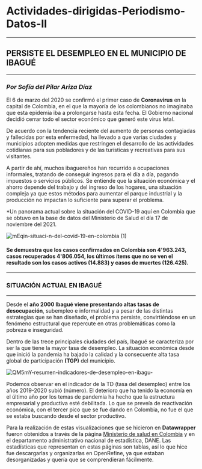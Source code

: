 # Actividades-dirigidas-Periodismo-Datos-II
---
## PERSISTE EL DESEMPLEO EN EL MUNICIPIO DE IBAGUÉ   
---
### *Por Sofía del Pilar Ariza Díaz*

El 6 de marzo del 2020 se confirmó el primer caso de **Coronavirus** en la capital de Colombia, en el que la mayoría de los colombianos no imaginaba que esta epidemia iba a prolongarse hasta esta fecha. El Gobierno nacional decidió cerrar todo el sector económico que generó este virus letal. 

De acuerdo con la tendencia reciente del aumento de personas contagiadas y fallecidas por esta enfermedad, ha llevado a que varias ciudades y municipios adopten medidas que restringen el desarrollo de las actividades cotidianas para sus pobladores y de las turísticas y recreativas para sus visitantes.

A partir de ahí, muchos ibaguereños han recurrido a ocupaciones informales, tratando de conseguir ingresos para el día a día, pagando impuestos o servicios públicos. Se entiende que la situación económica y el ahorro depende del trabajo y del ingreso de los hogares, una situación compleja ya que estos métodos para aumentar el parque industrial y la producción no impactan lo suficiente para superar el problema.

*Un panorama actual sobre la situación del COVID-19 aquí en Colombia que se obtuvo en la base de datos del Ministerio de Salud el día 17 de noviembre del 2021. 

![mEqin-situaci-n-del-covid-19-en-colombia (1)](https://user-images.githubusercontent.com/94479721/143951072-8937ccf4-848a-48c5-a0fd-7a37bb9c8b75.png)


#### Se demuestra que los casos confirmados en Colombia son 4'963.243, casos recuperados 4'806.054, los últimos ítems que no se ven el resultado son los casos activos (14.883) y casos de muertes (126.425). 
---
### SITUACIÓN ACTUAL EN IBAGUÉ
---
Desde el **año 2000 Ibagué viene presentando altas tasas de desocupación**, subempleo e informalidad y a pesar de las distintas estrategias que se han diseñado, el problema persiste, convirtiéndose en un fenómeno estructural que repercute en otras problemáticas como la pobreza e inseguridad.

Dentro de las trece principales ciudades del país, Ibagué se caracteriza por ser la que tiene la mayor tasa de desempleo. La situación económica desde que inició la pandemia ha bajado la calidad y la consecuente alta tasa global de participación **(TGP)** del municipio. 

![QM5mY-resumen-indicadores-de-desempleo-en-ibagu-](https://user-images.githubusercontent.com/94479721/143951287-7c0edde9-3a0b-4b38-a17f-7d829ad3e8ff.png)


Podemos observar en el indicador de la TD (tasa del desempleo) entre los años 2019-2020 subió (número). El deterioro que ha tenido la economía en el último año por los temas de pandemia ha hecho que la estructura empresarial y productiva esté debilitada. Lo que se preveía de reactivación económica, con el tercer pico que se fue dando en Colombia, no fue el que se estaba buscando desde el sector productivo.


Para la realización de estas visualizaciones que se hicieron en **Datawrapper** fueron obtenidos a través de la página [Ministerio de salud en Colombia](https://www.ins.gov.co/Noticias/Paginas/Coronavirus.aspx) y en el departamento administrativo nacional de estadística, DANE. Las estadísticas que representan en estas páginas son tablas, así lo que hice fue descargarlas y organizarlas en OpenRefine, ya que estaban desorganizadas y quería que se comprendieran fácilmente. 

